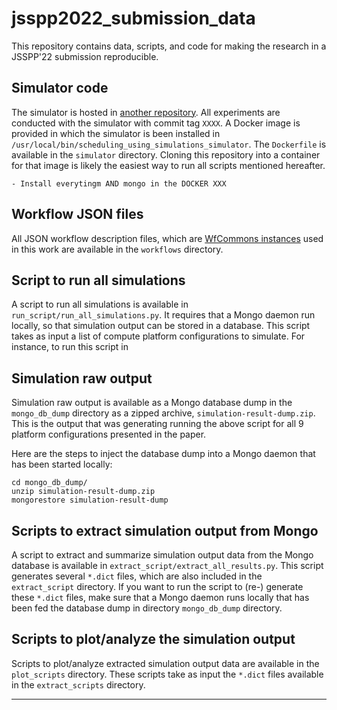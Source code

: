 # jsspp2022_submission_data

This repository contains data, scripts, and code for making the research in a JSSPP'22 submission reproducible.

## Simulator code

The simulator is hosted in [another repository](https://github.com/wrench-project/scheduling_using_simulation_simulator). All experiments are
conducted with the simulator with commit tag `XXXX`. A Docker image is
provided in which the simulator is been installed in
`/usr/local/bin/scheduling_using_simulations_simulator`. The `Dockerfile` is
available in the `simulator` directory. Cloning this repository into a
container for that image is likely the easiest way to run all scripts
mentioned hereafter.

    - Install everytingm AND mongo in the DOCKER XXX

## Workflow JSON files

All JSON workflow description files, which are [WfCommons instances](https://wfcommons.org/instances) used in this work are available in the `workflows` directory. 

## Script to run all simulations

A script to run all simulations is available in `run_script/run_all_simulations.py`. It requires that a Mongo daemon run locally, so that simulation output can be stored in a database.  This script takes as input a list of compute platform configurations to simulate. For instance, to run this script in 

## Simulation raw output

Simulation raw output is available as a Mongo database dump in the `mongo_db_dump` directory as a zipped archive, `simulation-result-dump.zip`. This is the output that was generating running the above script for all 9 platform configurations presented in the paper. 

Here are the steps to inject the database dump into a Mongo daemon that has been started locally:

```
cd mongo_db_dump/
unzip simulation-result-dump.zip
mongorestore simulation-result-dump
```

## Scripts to extract simulation output from Mongo

A script to extract and summarize simulation output data from the Mongo database is available in `extract_script/extract_all_results.py`. This script generates several `*.dict` files, which are also included in the `extract_script` directory.  If you want to run the script to (re-) generate these `*.dict` files, make sure that a Mongo daemon runs locally that has been fed the database dump in directory `mongo_db_dump` directory. 

## Scripts to plot/analyze the simulation output

Scripts to plot/analyze extracted simulation output data are available in the `plot_scripts` directory.  These scripts take as input the `*.dict` files available in the `extract_scripts` directory.

---
